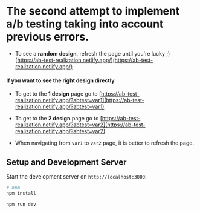 # The second attempt to implement a/b testing taking into account previous errors.

- To see a <b>random design</b>, refresh the page until you're lucky ;)
  [https://ab-test-realization.netlify.app/](https://ab-test-realization.netlify.app/)

#### If you want to see the right design directly

- To get to the <b>1 design</b> page go to
  [https://ab-test-realization.netlify.app/?abtest=var1](https://ab-test-realization.netlify.app/?abtest=var1)

- To get to the <b>2 design</b> page go to
  [https://ab-test-realization.netlify.app/?abtest=var2](https://ab-test-realization.netlify.app/?abtest=var2)

* When navigating from `var1` to `var2` page, it is better to refresh the page.

## Setup and Development Server

Start the development server on `http://localhost:3000`:

```bash
# npm
npm install

npm run dev
```


